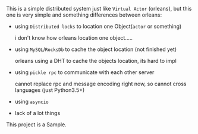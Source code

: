 This is a simple distributed system just like `Virtual Actor` (orleans), but this one is very simple and something differences between orleans:

* using `Distributed locks` to location one Object(`actor` or something)
  
  i don't know how orleans location one object.....
* using `MySQL`/`RocksDb` to cache the object location (not finished yet)
   
  orleans using a DHT to cache the objects location, its hard to impl  
* using `pickle rpc` to communicate with each other server
   
  cannot replace rpc and message encoding right now, so cannot cross languages (just Python3.5+)
* using `asyncio`
* lack of a lot things


This project is a Sample.